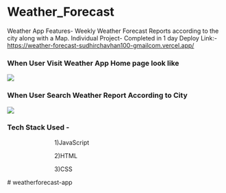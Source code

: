 # Weather_Forecast
Weather App Features- Weekly Weather Forecast Reports according to the city along with a Map. Individual Project- Completed in 1 day    Deploy Link:- https://weather-forecast-sudhirchavhan100-gmailcom.vercel.app/

<h3>When User Visit Weather App Home page look like</h3>
<!-- ![Screenshot (137)](https://user-images.githubusercontent.com/97445870/165687013-ba897e8c-3ec1-470f-a013-2d737d78f1ea.png) -->
<img src="https://user-images.githubusercontent.com/97445870/165687013-ba897e8c-3ec1-470f-a013-2d737d78f1ea.png"/>

<h3>When User Search Weather Report According to City </h3>
<!-- ![Screenshot (136)](https://user-images.githubusercontent.com/97445870/165687283-bb1157b5-4ea6-4900-8cbd-ab218170eef6.png) -->
<img src="https://user-images.githubusercontent.com/97445870/165687283-bb1157b5-4ea6-4900-8cbd-ab218170eef6.png"/>
<h3>Tech Stack Used -</h3> 
  <p> &nbsp &nbsp &nbsp &nbsp &nbsp &nbsp &nbsp &nbsp &nbsp  &nbsp &nbsp &nbsp &nbsp &nbsp 1)JavaScript</p> 
  <p> &nbsp &nbsp &nbsp &nbsp &nbsp &nbsp &nbsp &nbsp &nbsp  &nbsp &nbsp &nbsp &nbsp &nbsp  2)HTML</p> 
  <p> &nbsp &nbsp &nbsp &nbsp &nbsp &nbsp &nbsp &nbsp &nbsp   &nbsp &nbsp &nbsp &nbsp &nbsp 3)CSS</p> 
#   w e a t h e r f o r e c a s t - a p p  
 
